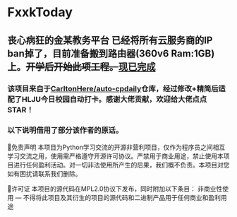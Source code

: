 # FxxkToday

## 丧心病狂的金某教务平台 已经将所有云服务商的IP ban掉了，目前准备搬到路由器(360v6 Ram:1GB)上。~~开学后开始此项工程。~~[现已完成](https://github.com/Ronald-247533/Fxck-CPdaily-docker)
### 该项目来自于[CarltonHere/auto-cpdaily](https://github.com/CarltonHere/auto-cpdaily)仓库，经过修改+精简后适配了HLJU今日校园自动打卡。感谢大佬贡献，欢迎给大佬点点STAR！

### 以下说明借用了部分该作者的原话。

📃免责声明
本项目为Python学习交流的开源非营利项目，仅作为程序员之间相互学习交流之用，使用需严格遵守开源许可协议。严禁用于商业用途，禁止使用本项目进行任何盈利活动。对一切非法使用所产生的后果，我们概不负责。本项目对您如有困扰请联系我们删除。

📜许可证
本项目的源代码在MPL2.0协议下发布，同时附加以下条目：
非商业性使用 — 不得将此项目及其衍生的项目的源代码和二进制产品用于任何商业和盈利用途
